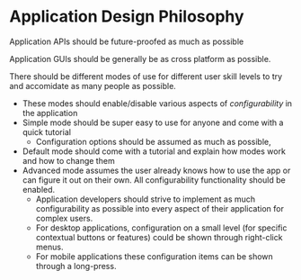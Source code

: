 # Application Design Philosophy

Application APIs should be future-proofed as much as possible

Application GUIs should be generally be as cross platform as possible.

There should be different modes of use for different user skill levels to try and accomidate as many people as possible.
 - These modes should enable/disable various aspects of *configurability* in the application
 - Simple mode should be super easy to use for anyone and come with a quick tutorial
   - Configuration options should be assumed as much as possible, 
 - Default mode should come with a tutorial and explain how modes work and how to change them
 - Advanced mode assumes the user already knows how to use the app or can figure it out on their own. All configurability functionality should be enabled.
   - Application developers should strive to implement as much configurability as possible into every aspect of their application for complex users.
   - For desktop applications, configuration on a small level (for specific contextual buttons or features) could be shown through right-click menus.
   - For mobile applications these configuration items can be shown through a long-press.
